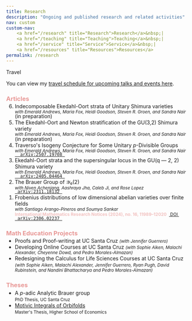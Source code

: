 ```yaml
---
title: Research
description: "Ongoing and published research and related activities"
nav: custom
custom-nav: 
    <a href="/research" title="Research">Research</a>&nbsp;|
    <a href="/teaching" title="Teaching">Teaching</a>&nbsp;|
    <a href="/service" title="Service">Service</a>&nbsp;|
    <a href="/resources" title="Resources">Resources</a>
permalink: /research
---
```


<div class="callout-quarto important">
  <div class="callout-title">Travel</div>
    <div class="callout-content">
<p>You can view my <a href="/travel">travel schedule for upcoming talks and events here</a>.</p>
    </div>
</div>


<!-- ### Articles -->
<h3 style="color:#e89795">Articles</h3>

<ol reversed style="margin-top: -1em;">
<li> Indecomposable Ekedahl-Oort strata of Unitary Shimura varieties<br>
    <small><em>with Emerald Andrews, Maria Fox, Heidi Goodson, Steven R. Groen, and Sandra Nair</em></small>
    <p style="margin-bottom: -1.25em;"></p>
    (in preparation)
</li>

<li> The Ekedahl-Oort and Newton stratification of the GU(3,2) Shimura variety<br>
    <small><em>with Emerald Andrews, Maria Fox, Heidi Goodson, Steven R. Groen, and Sandra Nair</em></small>
    <p style="margin-bottom: -1.25em;"></p>
    (in preparation)
</li>

<li> Traverso's Isogeny Conjecture for Some Unitary <em>p</em>-Divisible Groups<br>
    <small><em>with Emerald Andrews, Maria Fox, Heidi Goodson, Steven R. Groen, and Sandra Nair</em></small>
    <p style="margin-bottom: -1.25em;"></p>
    <a class="btn btn-filled" href="https://arxiv.org/abs/2507.19708"><code> &nbsp;arXiv:2507.19708&nbsp;</code></a>
</li>

<li> Ekedahl-Oort strata and the supersingular locus in the GU(q — 2, 2) Shimura variety<br>
    <small><em>with Emerald Andrews, Maria Fox, Heidi Goodson, Steven R. Groen, and Sandra Nair</em></small>
    <p style="margin-bottom: -1.25em;"></p>
    <a class="btn btn-filled" href="https://arxiv.org/abs/2405.04464"><code> &nbsp;arXiv:2405.04464&nbsp;</code></a>
</li>

<li> The Brauer Group of 𝒴₀(2)<br>
    <small><em>with Niven Achenjang, Aashraya Jha, Caleb Ji, and Rose Lopez</em></small>
    <p style="margin-bottom: -1.25em;"></p>
    <a class="btn btn-filled" href="https://arxiv.org/abs/2311.18132"><code>&nbsp;arXiv:2311.18132&nbsp;</code></a>
</li>

<li> Frobenius distributions of low dimensional abelian varieties over finite fields<br>
    <small><em>with Santiago Arango-Pineros and Soumya Sankar</em><br>
    <b style="color:#F1C0BF">International Mathematics Research Notices (2024), no. 16, 11989–12020</b> &nbsp;<a class="btn btn-ghost" href="https://doi.org/10.1093/imrn/rnae148">&nbsp;DOI&nbsp;</a></small>
    <p style="margin-bottom: -1.25em;"></p>
    <a class="btn btn-filled" href="https://arxiv.org/abs/2306.02237"><code>&nbsp;arXiv:2306.02237&nbsp;</code></a>
    </li>
</ol>

<!-- --------------------------------------------------- -->

<h3 style="color:#e89795">Math Education Projects</h3>
<ul style="margin-top: -1em;">

<li> Proofs and Proof-writing at UC Santa Cruz <small><em>(with Jennifer Guerrero)</em></small></li>

<li> Developing Online Courses at UC Santa Cruz <small><em>(with Sophie Aiken, Malachi Alexander, Cheyenne Dowd, and Pedro Morales-Almazan)</em></small></li>

<li> Redesigning the Calculus for Life Sciences Courses at UC Santa Cruz <small><em>(with Sophie Aiken, Malachi Alexander, Jennifer Guerrero, Ryan Pugh, David Rubinstein, and Nandini Bhattacharya and Pedro Morales-Almazan)</em></small></li>

</ul>

<!-- ### Theses -->
<h3 style="color:#e89795">Theses</h3>
<ul style="margin-top: -1em;">

<li> A <em>p</em>-adic Analytic Brauer group<br>
<small>PhD Thesis, UC Santa Cruz</small></li>

<li> <a href="https://www.hse.ru/en/edu/vkr/296285338">Motivic Integrals of Orbifolds</a><br>
<small>Master's Thesis, Higher School of Economics</small></li>

</ul>

<!-- --------------------------------------------------- -->

<script src="https://cdn.mathjax.org/mathjax/latest/MathJax.js?config=TeX-AMS-MML_HTMLorMML" type="text/javascript"></script>

<!-- c885b9 -->